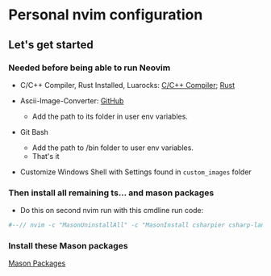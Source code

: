 # Personal nvim configuration

## Let's get started

### Needed before being able to run Neovim

- C/C++ Compiler, Rust Installed, Luarocks: [C/C++ Compiler](https://www.freecodecamp.org/news/how-to-install-c-and-cpp-compiler-on-windows/); [Rust](https://www.rust-lang.org/)

- Ascii-Image-Converter: [GitHub](https://github.com/TheZoraiz/ascii-image-converter#windows)

  - Add the path to its folder in user env variables.

- Git Bash

  - Add the path to /bin folder to user env variables.
  - That's it

- Customize Windows Shell with Settings found in `custom_images` folder

### Then install all remaining ts... and mason packages

- Do this on second nvim run with this cmdline run code:

```sh
#--// nvim -c "MasonUninstallAll" -c "MasonInstall csharpier csharp-language-server omnisharp omnisharp-mono css-lsp eslint-lsp eslint_d json-lsp jsonld-lsp jsonlint lua-language-server markdown-toc marksman #markdownlint prettier prettierd rust-analyzer stylelint stylelint-lsp tailwindcss-language-server ts-standard typescript-language-server svelte-language-server prisma-language-server" -c "TSInstall javascript tsx #jsx typescript lua rust svelte prisma css"
```

### Install these Mason packages

[Mason Packages](https://ibb.co/NSkV3hS)
